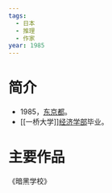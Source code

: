 ```yaml
---
tags:
  - 日本
  - 推理
  - 作家
year: 1985
---
```

# 简介

- 1985，[东京都](东京都.md)。
- [[一桥大学]][经济学部](经济学部.md)毕业。
# 主要作品

《暗黑学校》